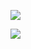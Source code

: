 ![](https://www.youtube.com/watch?v=sakjpegUQsk)


![](https://www.youtube.com/watch?v=jjSZE4ij1r8)

	